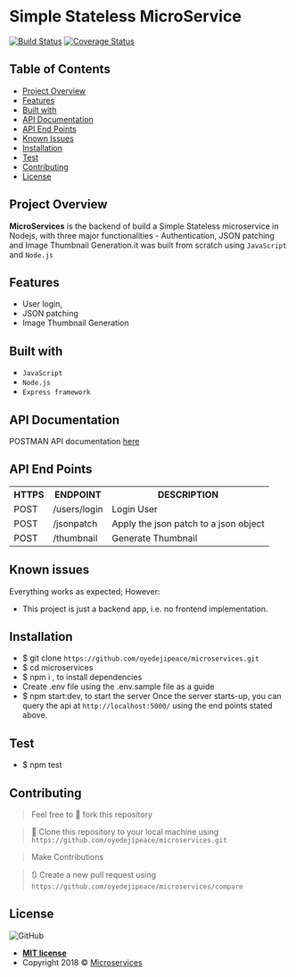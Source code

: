 # Simple Stateless MicroService

[![Build Status](https://travis-ci.org/oyedejipeace/microsevices.svg?branch=master)](https://travis-ci.org/oyedejipeace/microsevices) [![Coverage Status](https://coveralls.io/repos/github/oyedejipeace/microsevices/badge.svg?branch=master)](https://coveralls.io/github/oyedejipeace/microsevices?branch=master)


## Table of Contents

* [Project Overview](#Project-Overview)
* [Features](#Features)
* [Built with](#built-with)
* [API Documentation](#API-Documentation)
* [API End Points](#API-End-Points)
* [Known Issues](#Known-issues)
* [Installation](#Installation)
* [Test](#Test)
* [Contributing](#contributing)
* [License](#License)

## Project Overview
**MicroServices** is the backend of build a Simple Stateless microservice in Nodejs, with three major functionalities - Authentication, JSON patching and Image Thumbnail Generation.it was built from scratch using `JavaScript` and `Node.js`

## Features

- User login,
- JSON patching
- Image Thumbnail Generation

## Built with
- `JavaScript`
- `Node.js`
- `Express framework`


## API Documentation
POSTMAN API documentation  [here](https://documenter.getpostman.com/view/5148818/SVYnSgmi)

## API End Points
<table>
	<tr>
		<th>HTTPS</th>
		<th>ENDPOINT</th>
		<th>DESCRIPTION</th>
	</tr>
	<tr>
		<td>POST</td>
		<td>/users/login</td> 
		<td>Login User</td>
	</tr>
	<tr>
		<td>POST</td>
		<td>/jsonpatch</td> 
		<td>Apply the json patch to a json object</td>
	</tr>
	<tr>
		<td>POST</td>
		<td>/thumbnail</td> 
		<td>Generate Thumbnail</td>
	</tr>
</table>  

 
 ## Known issues
Everything works as expected; However:
- This project is just a backend app, i.e. no frontend implementation.


## Installation
- $ git clone `https://github.com/oyedejipeace/microservices.git`
- $ cd microservices
- $ npm i , to install dependencies
- Create .env file using the .env.sample file as a guide
- $ npm start:dev, to start the server
Once the server starts-up, you can query the api at `http://localhost:5000/` using the end points stated above.

## Test
- $ npm test

## Contributing
>  Feel free to 🍴 fork this repository

>  👯 Clone this repository to your local machine using `https://github.com/oyedejipeace/microservices.git`

> Make Contributions

> 🔃 Create a new pull request using `https://github.com/oyedejipeace/microservices/compare`

## License
![GitHub](https://img.shields.io/github/license/mashape/apistatus.svg)

- **[MIT license](https://oyedejipeace.github.io/microservices/LICENSE.md)**
- Copyright 2018 © <a href="https://github.com/oyedejipeace/microservices" target="_blank">Microservices</a>

